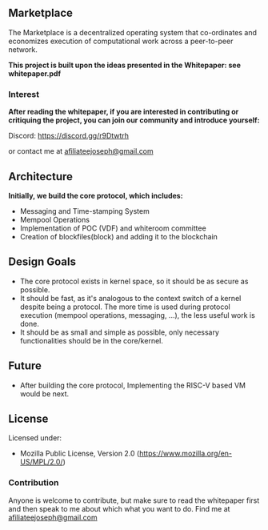 ## Marketplace

The Marketplace is a decentralized operating system that co-ordinates and economizes execution of computational work across a peer-to-peer network.

**This project is built upon the ideas presented in the Whitepaper: see whitepaper.pdf**

### Interest

**After reading the whitepaper, if you are interested in contributing or critiquing the project, you can join our community and introduce yourself:**

Discord: https://discord.gg/r9Dtwtrh

or contact me at <afiliateejoseph@gmail.com>


## Architecture

**Initially, we build the core protocol, which includes:**

- Messaging and Time-stamping System
- Mempool Operations
- Implementation of POC (VDF) and whiteroom committee
- Creation of blockfiles(block) and adding it to the blockchain

## Design Goals

- The core protocol exists in kernel space, so it should be as secure as possible.
- It should be fast, as it's analogous to the context switch of a kernel despite being a protocol. The more time is used during protocol execution (mempool operations, messaging, ...), the less useful work is done.
- It should be as small and simple as possible, only necessary functionalities should be in the core/kernel.

## Future

- After building the core protocol, Implementing the RISC-V based VM would be next.

## License

Licensed under:
  * Mozilla Public License, Version 2.0 (<https://www.mozilla.org/en-US/MPL/2.0/>)
  
  
### Contribution

Anyone is welcome to contribute, but make sure to read the whitepaper first and then speak to me about which what you want to do.
Find me at <afiliateejoseph@gmail.com>
